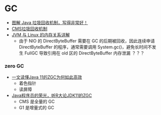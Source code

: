 
# GC

* [图解 Java 垃圾回收机制，写得非常好！](https://mp.weixin.qq.com/s/jjGsr5tNHYXPnbxXIzMfWA)
* [CMS垃圾回收机制](https://www.cnblogs.com/Leo_wl/p/5393300.html)
* [JVM 与 Linux 的内存关系详解](https://www.tuicool.com/articles/y2eQ3a)
   * 由于 NIO 的 DirectByteBuffer 需要在 GC 的后期被回收，因此连续申请 DirectByteBuffer 的程序，通常需要调用 System.gc()，避免长时间不发生 FullGC 导致引用在 old 区的 DirectByteBuffer 内存泄漏 ？？？ 

### zero GC
* [一文读懂Java 11的ZGC为何如此高效](https://mp.weixin.qq.com/s/nAjPKSj6rqB_eaqWtoJsgw)
   * 着色指针 
   * 读屏障
* [Java程序员的荣光，听R大论JDK11的ZGC](https://mp.weixin.qq.com/s/8igjQv2HdXiA5vt_YncRTQ)
   * CMS 是全量的 GC
   * G1 是增量式的 GC
   
   